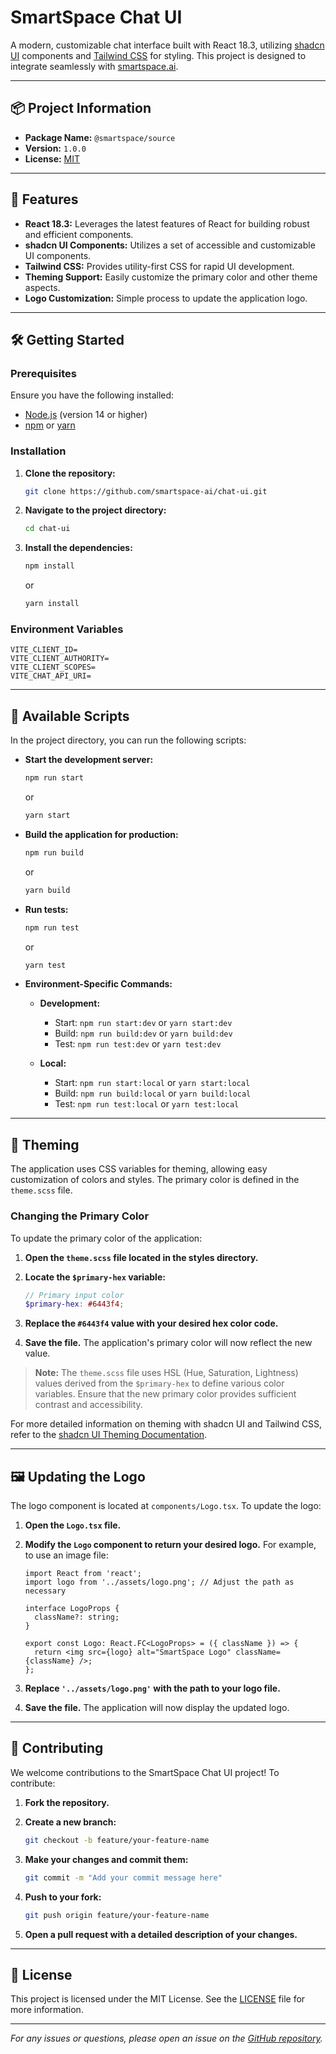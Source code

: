 # SmartSpace Chat UI

A modern, customizable chat interface built with React 18.3, utilizing [shadcn UI](https://ui.shadcn.com/) components and [Tailwind CSS](https://tailwindcss.com/) for styling. This project is designed to integrate seamlessly with [smartspace.ai](https://smartspace.ai).

---

## 📦 Project Information

- **Package Name:** `@smartspace/source`
- **Version:** `1.0.0`
- **License:** [MIT](LICENSE)

---

## 🚀 Features

- **React 18.3:** Leverages the latest features of React for building robust and efficient components.
- **shadcn UI Components:** Utilizes a set of accessible and customizable UI components.
- **Tailwind CSS:** Provides utility-first CSS for rapid UI development.
- **Theming Support:** Easily customize the primary color and other theme aspects.
- **Logo Customization:** Simple process to update the application logo.

---

## 🛠️ Getting Started

### Prerequisites

Ensure you have the following installed:

- [Node.js](https://nodejs.org/en/download/) (version 14 or higher)
- [npm](https://www.npmjs.com/get-npm) or [yarn](https://yarnpkg.com/getting-started/install)

### Installation

1. **Clone the repository:**

   ```bash
   git clone https://github.com/smartspace-ai/chat-ui.git
   ```

2. **Navigate to the project directory:**

   ```bash
   cd chat-ui
   ```

3. **Install the dependencies:**

   ```bash
   npm install
   ```

   or

   ```bash
   yarn install
   ```

### Environment Variables
```env
VITE_CLIENT_ID=
VITE_CLIENT_AUTHORITY=
VITE_CLIENT_SCOPES=
VITE_CHAT_API_URI=
```

---

## 📜 Available Scripts

In the project directory, you can run the following scripts:

- **Start the development server:**

  ```bash
  npm run start
  ```

  or

  ```bash
  yarn start
  ```

- **Build the application for production:**

  ```bash
  npm run build
  ```

  or

  ```bash
  yarn build
  ```

- **Run tests:**

  ```bash
  npm run test
  ```

  or

  ```bash
  yarn test
  ```

- **Environment-Specific Commands:**

  - **Development:**

    - Start: `npm run start:dev` or `yarn start:dev`
    - Build: `npm run build:dev` or `yarn build:dev`
    - Test: `npm run test:dev` or `yarn test:dev`

  - **Local:**

    - Start: `npm run start:local` or `yarn start:local`
    - Build: `npm run build:local` or `yarn build:local`
    - Test: `npm run test:local` or `yarn test:local`

---

## 🎨 Theming

The application uses CSS variables for theming, allowing easy customization of colors and styles. The primary color is defined in the `theme.scss` file.

### Changing the Primary Color

To update the primary color of the application:

1. **Open the `theme.scss` file located in the styles directory.**

2. **Locate the `$primary-hex` variable:**

   ```scss
   // Primary input color
   $primary-hex: #6443f4;
   ```

3. **Replace the `#6443f4` value with your desired hex color code.**

4. **Save the file.** The application's primary color will now reflect the new value.

> **Note:** The `theme.scss` file uses HSL (Hue, Saturation, Lightness) values derived from the `$primary-hex` to define various color variables. Ensure that the new primary color provides sufficient contrast and accessibility.

For more detailed information on theming with shadcn UI and Tailwind CSS, refer to the [shadcn UI Theming Documentation](https://ui.shadcn.com/docs/theming).

---

## 🖼️ Updating the Logo

The logo component is located at `components/Logo.tsx`. To update the logo:

1. **Open the `Logo.tsx` file.**

2. **Modify the `Logo` component to return your desired logo.** For example, to use an image file:

   ```tsx
   import React from 'react';
   import logo from '../assets/logo.png'; // Adjust the path as necessary

   interface LogoProps {
     className?: string;
   }

   export const Logo: React.FC<LogoProps> = ({ className }) => {
     return <img src={logo} alt="SmartSpace Logo" className={className} />;
   };
   ```

3. **Replace `'../assets/logo.png'` with the path to your logo file.**

4. **Save the file.** The application will now display the updated logo.

---

## 🤝 Contributing

We welcome contributions to the SmartSpace Chat UI project! To contribute:

1. **Fork the repository.**

2. **Create a new branch:**

   ```bash
   git checkout -b feature/your-feature-name
   ```

3. **Make your changes and commit them:**

   ```bash
   git commit -m "Add your commit message here"
   ```

4. **Push to your fork:**

   ```bash
   git push origin feature/your-feature-name
   ```

5. **Open a pull request with a detailed description of your changes.**

---

## 📄 License

This project is licensed under the MIT License. See the [LICENSE](LICENSE) file for more information.

---

*For any issues or questions, please open an issue on the [GitHub repository](https://github.com/smartspace-ai/chat-ui/issues).*